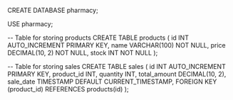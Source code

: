 CREATE DATABASE pharmacy;

USE pharmacy;

-- Table for storing products
CREATE TABLE products (
    id INT AUTO_INCREMENT PRIMARY KEY,
    name VARCHAR(100) NOT NULL,
    price DECIMAL(10, 2) NOT NULL,
    stock INT NOT NULL
);

-- Table for storing sales
CREATE TABLE sales (
    id INT AUTO_INCREMENT PRIMARY KEY,
    product_id INT,
    quantity INT,
    total_amount DECIMAL(10, 2),
    sale_date TIMESTAMP DEFAULT CURRENT_TIMESTAMP,
    FOREIGN KEY (product_id) REFERENCES products(id)
);
